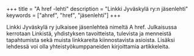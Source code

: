 +++
title = "A href -lehti"
description = "Linkki Jyväskylä ry:n jäsenlehti"
keywords = ["ahref", "href", "jäsenlehti"]
+++

Linkki Jyväskylä ry julkaisee jäsenlehteä nimeltä A href. Julkaisussa
kerrotaan Linkistä, yhdistyksen tavoitteista, tulevista ja menneistä
tapahtumista sekä muista linkkareita kiinnostavista asioista. Lisäksi
lehdessä voi olla yhteistyökumppaneiden kirjoittamia artikkeleita.
